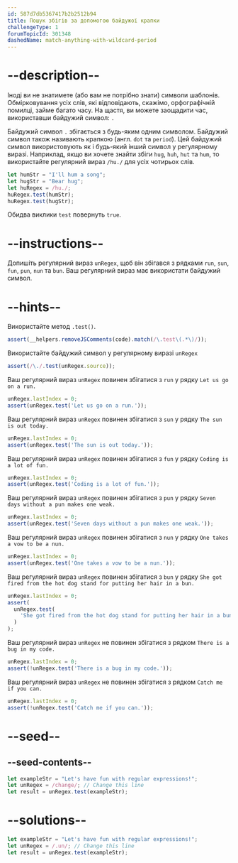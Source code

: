```yaml
---
id: 587d7db5367417b2b2512b94
title: Пошук збігів за допомогою байдужої крапки
challengeType: 1
forumTopicId: 301348
dashedName: match-anything-with-wildcard-period
---
```


# --description--

Іноді ви не знатимете (або вам не потрібно знати) символи шаблонів. Обмірковування усіх слів, які відповідають, скажімо, орфографічній помилці, займе багато часу. На щастя, ви можете заощадити час, використавши байдужий символ: `.`

Байдужий символ `.` збігається з будь-яким одним символом. Байдужий символ також називають крапкою (англ. `dot` та `period`). Цей байдужий символ використовують як і будь-який інший символ у регулярному виразі. Наприклад, якщо ви хочете знайти збіги `hug`, `huh`, `hut` та `hum`, то використайте регулярний вираз `/hu./` для усіх чотирьох слів.

```js
let humStr = "I'll hum a song";
let hugStr = "Bear hug";
let huRegex = /hu./;
huRegex.test(humStr);
huRegex.test(hugStr);
```

Обидва виклики `test` повернуть `true`.

# --instructions--

Допишіть регулярний вираз `unRegex`, щоб він збігався з рядками `run`, `sun`, `fun`, `pun`, `nun` та `bun`. Ваш регулярний вираз має використати байдужий символ.

# --hints--

Використайте метод `.test()`.

```js
assert(__helpers.removeJSComments(code).match(/\.test\(.*\)/));
```

Використайте байдужий символ у регулярному виразі `unRegex`

```js
assert(/\./.test(unRegex.source));
```

Ваш регулярний вираз `unRegex` повинен збігатися з `run` у рядку `Let us go on a run.`

```js
unRegex.lastIndex = 0;
assert(unRegex.test('Let us go on a run.'));
```

Ваш регулярний вираз `unRegex` повинен збігатися з `sun` у рядку `The sun is out today.`

```js
unRegex.lastIndex = 0;
assert(unRegex.test('The sun is out today.'));
```

Ваш регулярний вираз `unRegex` повинен збігатися з `fun` у рядку `Coding is a lot of fun.`

```js
unRegex.lastIndex = 0;
assert(unRegex.test('Coding is a lot of fun.'));
```

Ваш регулярний вираз `unRegex` повинен збігатися з `pun` у рядку `Seven days without a pun makes one weak.`

```js
unRegex.lastIndex = 0;
assert(unRegex.test('Seven days without a pun makes one weak.'));
```

Ваш регулярний вираз `unRegex` повинен збігатися з `nun` у рядку `One takes a vow to be a nun.`

```js
unRegex.lastIndex = 0;
assert(unRegex.test('One takes a vow to be a nun.'));
```

Ваш регулярний вираз `unRegex` повинен збігатися з `bun` у рядку `She got fired from the hot dog stand for putting her hair in a bun.`

```js
unRegex.lastIndex = 0;
assert(
  unRegex.test(
    'She got fired from the hot dog stand for putting her hair in a bun.'
  )
);
```

Ваш регулярний вираз `unRegex` не повинен збігатися з рядком `There is a bug in my code.`

```js
unRegex.lastIndex = 0;
assert(!unRegex.test('There is a bug in my code.'));
```

Ваш регулярний вираз `unRegex` не повинен збігатися з рядком `Catch me if you can.`

```js
unRegex.lastIndex = 0;
assert(!unRegex.test('Catch me if you can.'));
```

# --seed--

## --seed-contents--

```js
let exampleStr = "Let's have fun with regular expressions!";
let unRegex = /change/; // Change this line
let result = unRegex.test(exampleStr);
```

# --solutions--

```js
let exampleStr = "Let's have fun with regular expressions!";
let unRegex = /.un/; // Change this line
let result = unRegex.test(exampleStr);
```
